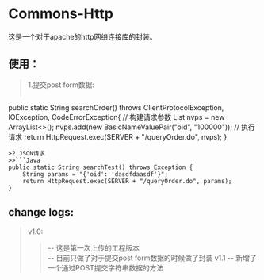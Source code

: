 # Commons-Http
这是一个对于apache的http网络连接库的封装。

使用：
----
>1.提交post form数据:
>>```Java
public static String searchOrder() throws ClientProtocolException, IOException, CodeErrorException{
	// 构建请求参数
	List<NameValuePair> nvps = new ArrayList<>();
	nvps.add(new BasicNameValuePair("oid", "100000"));
	// 执行请求
	return HttpRequest.exec(SERVER + "/queryOrder.do", nvps);
}
```
>2.JSON请求
>>```Java
public static String searchTest() throws Exception {
	String params = "{'oid': 'dasdfdaasdf'}";
	return HttpRequest.exec(SERVER + "/queryOrder.do", params);
}
```

change logs:
----
>v1.0:  
>>-- 这是第一次上传的工程版本<br>
>>-- 目前只做了对于提交post form数据的时候做了封装
>v1.1
>>-- 新增了一个通过POST提交字符串数据的方法
    
